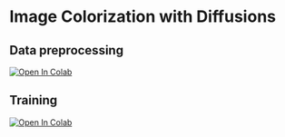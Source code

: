 # Image Colorization with Diffusions

## Data preprocessing

[![Open In Colab](https://colab.research.google.com/assets/colab-badge.svg)](https://colab.research.google.com/github/AlekseyKorshuk/image-colorization/blob/main/data_preprocessing.ipynb)

## Training

[![Open In Colab](https://colab.research.google.com/assets/colab-badge.svg)](https://colab.research.google.com/github/AlekseyKorshuk/image-colorization/blob/main/train_image_colorization.ipynb)
